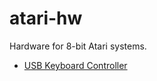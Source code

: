# atari-hw

Hardware for 8-bit Atari systems.

- [USB Keyboard Controller](/doc/keyboard-usb-qtpy.md)
